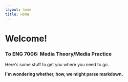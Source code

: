 ```yaml
---
layout: home
title: Home
---
```

# Welcome!

### To ENG 7006: Media Theory/Media Practice

Here's some stuff to get you where you need to go.

**I'm wondering whether, how, we might parse markdown.**

